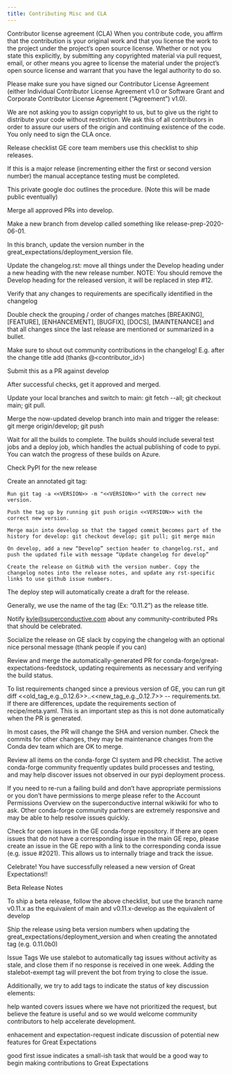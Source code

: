 ```yaml
---
title: Contributing Misc and CLA
---
```



Contributor license agreement (CLA)
When you contribute code, you affirm that the contribution is your original work and that you license the work to the project under the project’s open source license. Whether or not you state this explicitly, by submitting any copyrighted material via pull request, email, or other means you agree to license the material under the project’s open source license and warrant that you have the legal authority to do so.

Please make sure you have signed our Contributor License Agreement (either Individual Contributor License Agreement v1.0 or Software Grant and Corporate Contributor License Agreement (“Agreement”) v1.0).

We are not asking you to assign copyright to us, but to give us the right to distribute your code without restriction. We ask this of all contributors in order to assure our users of the origin and continuing existence of the code. You only need to sign the CLA once.

Release checklist
GE core team members use this checklist to ship releases.

If this is a major release (incrementing either the first or second version number) the manual acceptance testing must be completed.

This private google doc outlines the procedure. (Note this will be made public eventually)

Merge all approved PRs into develop.

Make a new branch from develop called something like release-prep-2020-06-01.

In this branch, update the version number in the great_expectations/deployment_version file.

Update the changelog.rst: move all things under the Develop heading under a new heading with the new release number. NOTE: You should remove the Develop heading for the released version, it will be replaced in step #12.

Verify that any changes to requirements are specifically identified in the changelog

Double check the grouping / order of changes matches [BREAKING], [FEATURE], [ENHANCEMENT], [BUGFIX], [DOCS], [MAINTENANCE] and that all changes since the last release are mentioned or summarized in a bullet.

Make sure to shout out community contributions in the changelog! E.g. after the change title add (thanks @<contributor_id>)

Submit this as a PR against develop

After successful checks, get it approved and merged.

Update your local branches and switch to main: git fetch --all; git checkout main; git pull.

Merge the now-updated develop branch into main and trigger the release: git merge origin/develop; git push

Wait for all the builds to complete. The builds should include several test jobs and a deploy job, which handles the actual publishing of code to pypi. You can watch the progress of these builds on Azure.

Check PyPI for the new release

Create an annotated git tag:

````console
Run git tag -a <<VERSION>> -m "<<VERSION>>" with the correct new version.

Push the tag up by running git push origin <<VERSION>> with the correct new version.

Merge main into develop so that the tagged commit becomes part of the history for develop: git checkout develop; git pull; git merge main

On develop, add a new “Develop” section header to changelog.rst, and push the updated file with message “Update changelog for develop”

Create the release on GitHub with the version number. Copy the changelog notes into the release notes, and update any rst-specific links to use github issue numbers.
````

The deploy step will automatically create a draft for the release.

Generally, we use the name of the tag (Ex: “0.11.2”) as the release title.

Notify kyle@superconductive.com about any community-contributed PRs that should be celebrated.

Socialize the release on GE slack by copying the changelog with an optional nice personal message (thank people if you can)

Review and merge the automatically-generated PR for conda-forge/great-expectations-feedstock, updating requirements as necessary and verifying the build status.

To list requirements changed since a previous version of GE, you can run git diff <<old_tag_e.g._0.12.6>>..<<new_tag_e.g._0.12.7>> -- requirements.txt. If there are differences, update the requirements section of recipe/meta.yaml. This is an important step as this is not done automatically when the PR is generated.

In most cases, the PR will change the SHA and version number. Check the commits for other changes, they may be maintenance changes from the Conda dev team which are OK to merge.

Review all items on the conda-forge CI system and PR checklist. The active conda-forge community frequently updates build processes and testing, and may help discover issues not observed in our pypi deployment process.

If you need to re-run a failing build and don’t have appropriate permissions or you don’t have permissions to merge please refer to the Account Permissions Overview on the superconductive internal wikiwiki for who to ask. Other conda-forge community partners are extremely responsive and may be able to help resolve issues quickly.

Check for open issues in the GE conda-forge repository. If there are open issues that do not have a corresponding issue in the main GE repo, please create an issue in the GE repo with a link to the corresponding conda issue (e.g. issue #2021). This allows us to internally triage and track the issue.

Celebrate! You have successfully released a new version of Great Expectations!!

Beta Release Notes

To ship a beta release, follow the above checklist, but use the branch name v0.11.x as the equivalent of main and v0.11.x-develop as the equivalent of develop

Ship the release using beta version numbers when updating the great_expectations/deployment_version and when creating the annotated tag (e.g. 0.11.0b0)

Issue Tags
We use stalebot to automatically tag issues without activity as stale, and close them if no response is received in one week. Adding the stalebot-exempt tag will prevent the bot from trying to close the issue.

Additionally, we try to add tags to indicate the status of key discussion elements:

help wanted covers issues where we have not prioritized the request, but believe the feature is useful and so we would welcome community contributors to help accelerate development.

enhacement and expectation-request indicate discussion of potential new features for Great Expectations

good first issue indicates a small-ish task that would be a good way to begin making contributions to Great Expectations


